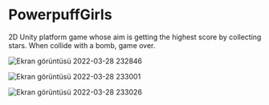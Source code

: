 # PowerpuffGirls
2D Unity platform game whose aim is getting the highest score by collecting stars. When collide with a bomb, game over.  
  
![Ekran görüntüsü 2022-03-28 232846](https://user-images.githubusercontent.com/85292901/160481884-fa17ea2c-bb3b-4439-a203-90a658a80450.png)  
  
![Ekran görüntüsü 2022-03-28 233001](https://user-images.githubusercontent.com/85292901/160482085-9f04ab52-d847-4f0a-b9c7-580c1452ee8a.png)  
  
![Ekran görüntüsü 2022-03-28 233026](https://user-images.githubusercontent.com/85292901/160482156-7a007d2a-e3c8-4818-ab1f-50a1503c4dab.png)  


